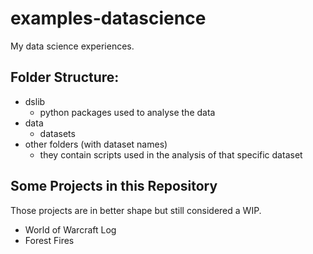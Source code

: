 # examples-datascience

My data science experiences.

## Folder Structure:

- dslib
  - python packages used to analyse the data
- data
  - datasets
- other folders (with dataset names)
  - they contain scripts used in the analysis of that specific dataset

## Some Projects in this Repository

Those projects are in better shape but still considered a WIP.

- World of Warcraft Log
- Forest Fires

